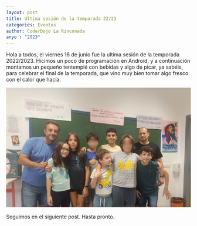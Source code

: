 ```yaml
---
layout: post
title: Ultima sesión de la temporada 22/23
categories: Eventos
author: CoderDojo La Rinconada
anyo : "2023"
---
```


Hola a todos, el viernes 16 de junio fue la ultima sesión de la temporada 2022/2023. Hicimos un poco de programación en Android, y a continuación montamos un pequeño tentempié con bebidas y algo de picar, ya sabéis, para celebrar el final de la temporada, que vino muy bien tomar algo fresco con el calor que hacía.

<span style="display:block;text-align:center">![fotoGrupo]</span>


Seguimos en el siguiente post. Hasta pronto.



[fotoGrupo]: /images/fotoGrupo.jpg










